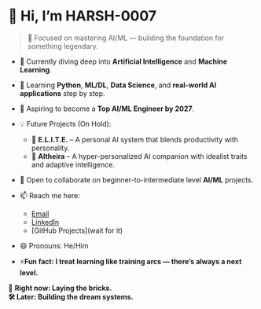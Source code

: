 # 👋 Hi, I’m HARSH-0007

> 🚀 Focused on mastering AI/ML — building the foundation for something legendary.

- 👀 Currently diving deep into **Artificial Intelligence** and **Machine Learning**.
- 🌱 Learning **Python**, **ML/DL**, **Data Science**, and **real-world AI applications** step by step.
- 🎯 Aspiring to become a **Top AI/ML Engineer by 2027**.
- 💡 Future Projects (On Hold):
  - 🧠 **E.L.I.T.E.** – A personal AI system that blends productivity with personality.
  - 🌟 **Altheira** – A hyper-personalized AI companion with idealist traits and adaptive intelligence.

- 💞️ Open to collaborate on beginner-to-intermediate level **AI/ML** projects.
- 📫 Reach me here:
  - [Email](harshbhavsar00070@gmail.com)
  - [LinkedIn](https://www.linkedin.com/in/harsh-bhavsar-443b2a365/)
  - [GitHub Projects](wait for it)

- 😄 Pronouns: He/Him
  
- ⚡**Fun fact: I treat learning like training arcs — there’s always a next level.**

📌 **Right now: Laying the bricks.  
🛠️ Later: Building the dream systems.**
